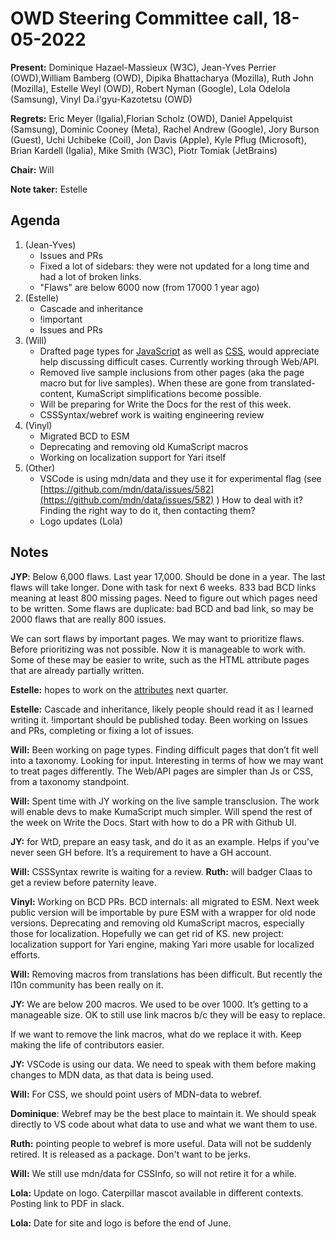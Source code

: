 # OWD Steering Committee call, 18-05-2022

**Present:** Dominique Hazael-Massieux (W3C), Jean-Yves Perrier (OWD),William Bamberg (OWD), Dipika Bhattacharya (Mozilla), Ruth John (Mozilla), Estelle Weyl (OWD),  Robert Nyman (Google), Lola Odelola (Samsung), Vinyl Da.i'gyu-Kazotetsu (OWD)

**Regrets:**  Eric Meyer (Igalia),Florian Scholz (OWD), Daniel Appelquist (Samsung), Dominic Cooney (Meta), Rachel Andrew (Google), Jory Burson (Guest), Uchi Uchibeke (Coil), Jon Davis (Apple), Kyle Pflug (Microsoft), Brian Kardell (Igalia), Mike Smith (W3C), Piotr Tomiak (JetBrains)

**Chair:** Will

**Note taker:** Estelle

## Agenda

1. (Jean-Yves)
    - Issues and PRs
    - Fixed a lot of sidebars: they were not updated for a long time and had a lot of broken links.
    - "Flaws" are below 6000 now (from 17000 1 year ago)
2. (Estelle)
    - Cascade and inheritance
    - !important
    - Issues and PRs
3. (Will)
    - Drafted page types for [JavaScript](https://github.com/mdn/content/issues/16156) as well as [CSS](https://github.com/mdn/content/issues/15540), would appreciate help discussing difficult cases. Currently working through Web/API.
    - Removed live sample inclusions from other pages (aka the page macro but for live samples). When these are gone from translated-content, KumaScript simplifications become possible.
    - Will be preparing for Write the Docs for the rest of this week.
    - CSSSyntax/webref work is waiting engineering review
4. (Vinyl)
    - Migrated BCD to ESM
    - Deprecating and removing old KumaScript macros
    - Working on localization support for Yari itself
5. (Other)
    - VSCode is using mdn/data and they use it for experimental flag (see [https://github.com/mdn/data/issues/582](https://github.com/mdn/data/issues/582) ) How to deal with it? Finding the right way to do it, then contacting them?
    - Logo updates (Lola)

## Notes

**JYP**: Below 6,000 flaws. Last year 17,000. Should be done in a year. The last flaws will take longer. Done with task for next 6 weeks. 833 bad BCD links meaning at least 800 missing pages. Need to figure out which pages need to be written. Some flaws are duplicate: bad BCD and bad link, so may be 2000 flaws that are really 800 issues.

We can sort flaws by important pages. We may want to prioritize flaws. Before prioritizing was not possible. Now it is manageable to work with. Some of these may be easier to write, such as the HTML attribute pages that are already partially written.

**Estelle:** hopes to work on the [attributes](https://github.com/mdn/content/issues/1712) next quarter.

**Estelle:** Cascade and inheritance, likely people should read it as I learned writing it. !important should be published today. Been working on Issues and PRs, completing or fixing a lot of issues.

**Will:** Been working on page types. Finding difficult pages that don’t fit well into a taxonomy. Looking for input. Interesting in terms of how we may want to treat pages differently. The Web/API pages are simpler than Js or CSS, from a taxonomy standpoint.

**Will:** Spent time with JY working on the live sample transclusion. The work will enable devs to make KumaScript much simpler. Will spend the rest of the week on Write the Docs. Start with how to do a PR with Github UI.

**JY:** for WtD, prepare an easy task, and do it as an example. Helps if you’ve never seen GH before. It’s a requirement to have a GH account.

**Will:** CSSSyntax rewrite is waiting for a review. **Ruth:** will badger Claas to get a review before paternity leave.

**Vinyl:** Working on BCD PRs. BCD internals: all migrated to ESM. Next week public version will be importable by pure ESM with a wrapper for old node versions. Deprecating and removing old KumaScript macros,  especially those for localization. Hopefully we can get rid of KS. new project: localization support for Yari engine, making Yari more usable for localized efforts.

**Will:** Removing macros from translations has been difficult. But recently the l10n community has been really on it.

**JY:** We are below 200 macros. We used to be over 1000. It’s getting to a manageable size. OK to still use link macros b/c they will be easy to replace.

If we want to remove the link macros, what do we replace it with. Keep making the life of contributors easier.

**JY:** VSCode is using our data. We need to speak with them before making changes to MDN data, as that data is being used.

**Will:** For CSS, we should point users of MDN-data to webref.

**Dominique**: Webref may be the best place to maintain it. We should speak directly to VS code about what data to use and what we want them to use.

**Ruth:** pointing people to webref is more useful. Data will not be suddenly retired. It is released as a package. Don't want to be jerks.

**Will:** We still use mdn/data for CSSInfo, so will not retire it for a while.

**Lola:** Update on logo. Caterpillar mascot available in different contexts. Posting link to PDF in slack.

**Lola:** Date for site and logo is before the end of June.
